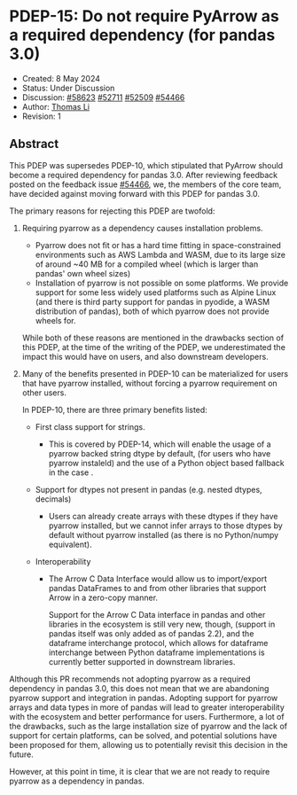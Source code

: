 # PDEP-15: Do not require PyArrow as a required dependency (for pandas 3.0)

- Created: 8 May 2024
- Status: Under Discussion
- Discussion:  [#58623](https://github.com/pandas-dev/pandas/pull/58623)
               [#52711](https://github.com/pandas-dev/pandas/pull/52711)
               [#52509](https://github.com/pandas-dev/pandas/issues/52509)
               [#54466](https://github.com/pandas-dev/pandas/issues/54466)
- Author: [Thomas Li](https://github.com/lithomas1)
- Revision: 1

## Abstract

This PDEP was supersedes PDEP-10, which stipulated that PyArrow should become a required dependency
for pandas 3.0. After reviewing feedback posted
on the feedback issue [#54466](https://github.com/pandas-dev/pandas/issues/54466), we, the members of
the core team, have decided against moving forward with this PDEP for pandas 3.0.

The primary reasons for rejecting this PDEP are twofold:

1) Requiring pyarrow as a dependency causes installation problems.
   - Pyarrow does not fit or has a hard time fitting in space-constrained environments
such as AWS Lambda and WASM, due to its large size of around ~40 MB for a compiled wheel
(which is larger than pandas' own wheel sizes)
   - Installation of pyarrow is not possible on some platforms. We provide support for some
less widely used platforms such as Alpine Linux (and there is third party support for pandas in
pyodide, a WASM distribution of pandas), both of which pyarrow does not provide wheels for.

   While both of these reasons are mentioned in the drawbacks section of this PDEP, at the time of the writing
of the PDEP, we underestimated the impact this would have on users, and also downstream developers.

2) Many of the benefits presented in PDEP-10 can be materialized for users that have pyarrow installed, without
   forcing a pyarrow requirement on other users.

   In PDEP-10, there are three primary benefits listed:

    - First class support for strings.

      - This is covered by PDEP-14, which will enable the usage of a pyarrow backed string dtype by default,
        (for users who have pyarrow instaleld) and the use of a Python object based fallback in the case .

    - Support for dtypes not present in pandas (e.g. nested dtypes, decimals)
      - Users can already create arrays with these dtypes if they have pyarrow installed, but we cannot infer
      arrays to those dtypes by default without pyarrow installed (as there is no Python/numpy equivalent).

    - Interoperability
      - The Arrow C Data Interface would allow us to import/export pandas DataFrames to and from other libraries
        that support Arrow in a zero-copy manner.

        Support for the Arrow C Data interface in pandas and other libraries in the ecosystem is still very new, though,
        (support in pandas itself was only added as of pandas 2.2), and the dataframe interchange protocol, which allows
        for dataframe interchange between Python dataframe implementations is currently better supported in downstream
        libraries.

Although this PR recommends not adopting pyarrow as a required dependency in pandas 3.0, this does not mean that we are
abandoning pyarrow support and integration in pandas. Adopting support for pyarrow arrays
and data types in more of pandas will lead to greater interoperability with the
ecosystem and better performance for users. Furthermore, a lot of the drawbacks, such as the large installation size of pyarrow
and the lack of support for certain platforms, can be solved, and potential solutions have been proposed for them, allowing us
to potentially revisit this decision in the future.

However, at this point in time, it is clear that we are not ready to require pyarrow
as a dependency in pandas.
